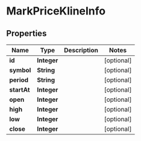 
# MarkPriceKlineInfo

## Properties
Name | Type | Description | Notes
------------ | ------------- | ------------- | -------------
**id** | **Integer** |  |  [optional]
**symbol** | **String** |  |  [optional]
**period** | **String** |  |  [optional]
**startAt** | **Integer** |  |  [optional]
**open** | **Integer** |  |  [optional]
**high** | **Integer** |  |  [optional]
**low** | **Integer** |  |  [optional]
**close** | **Integer** |  |  [optional]



